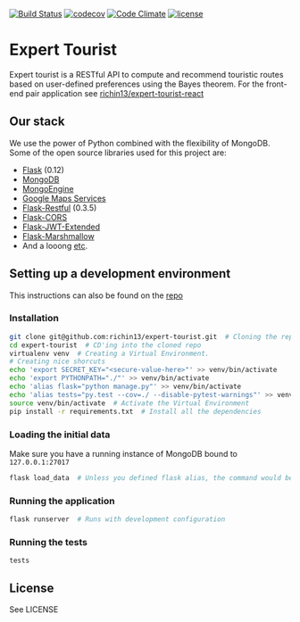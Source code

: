 [![Build Status](https://travis-ci.org/richin13/expert-tourist.svg?branch=dev)](https://travis-ci.org/richin13/expert-tourist) [![codecov](https://codecov.io/gh/richin13/expert-tourist/branch/dev/graph/badge.svg)](https://codecov.io/gh/richin13/expert-tourist) [![Code Climate](https://codeclimate.com/github/richin13/expert-tourist/badges/gpa.svg)](https://codeclimate.com/github/richin13/expert-tourist) [![license](https://img.shields.io/github/license/richin13/expert-tourist.svg)](https://opensource.org/licenses/MIT)

# Expert Tourist

Expert tourist is a RESTful API to compute and recommend touristic routes based on user-defined preferences using the Bayes theorem.
For the front-end pair application see [richin13/expert-tourist-react](https://github.com/richin13/expert-tourist-react)

## Our stack

We use the power of Python combined with the flexibility of MongoDB. Some of the open source libraries used for this
project are:

 - [Flask](http://flask.pocoo.org/) (0.12)
 - [MongoDB](https://www.mongodb.com/)
 - [MongoEngine](http://mongoengine.org/)
 - [Google Maps Services](https://github.com/googlemaps/google-maps-services-python)
 - [Flask-Restful](http://flask-restful.readthedocs.io/en/0.3.5/) (0.3.5)
 - [Flask-CORS](https://flask-cors.readthedocs.io/en/latest/)
 - [Flask-JWT-Extended](http://flask-jwt-extended.readthedocs.io/en/latest/index.html)
 - [Flask-Marshmallow](https://flask-marshmallow.readthedocs.io/en/latest/)
 - And a looong [etc](https://github.com/richin13/expert-tourist/blob/dev/requirements.txt).

## Setting up a development environment

This instructions can also be found on the [repo](https://github.com/richin13/expert-tourist)

### Installation

```bash
git clone git@github.com:richin13/expert-tourist.git  # Cloning the repo
cd expert-tourist  # CD'ing into the cloned repo
virtualenv venv  # Creating a Virtual Environment.
# Creating nice shorcuts
echo 'export SECRET_KEY="<secure-value-here>"' >> venv/bin/activate
echo 'export PYTHONPATH="./"' >> venv/bin/activate
echo 'alias flask="python manage.py"' >> venv/bin/activate
echo 'alias tests="py.test --cov=./ --disable-pytest-warnings"' >> venv/bin/activate
source venv/bin/activate  # Activate the Virtual Environment
pip install -r requirements.txt  # Install all the dependencies
```

### Loading the initial data

Make sure you have a running instance of MongoDB bound to `127.0.0.1:27017`

```bash
flask load_data  # Unless you defined flask alias, the command would be `python manage.py`
```

### Running the application

```bash
flask runserver  # Runs with development configuration
```

### Running the tests

```
tests
```

## License

See LICENSE

